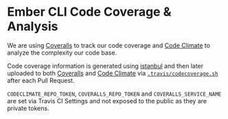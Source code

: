 # Ember CLI Code Coverage & Analysis

We are using [Coveralls](https://coveralls.io/) to track our code coverage
and [Code Climate](https://codeclimate.com/) to analyze the complexity our code base.

Code coverage information is generated using [istanbul](https://github.com/gotwarlost/istanbul)
and then later uploaded to both
[Coveralls](coveralls.io/github/ember-cli/ember-cli) and
[Code Climate](https://codeclimate.com/github/ember-cli/ember-cli) via
[`.travis/codecoverage.sh`](../.travis/codecoverage.sh) after each Pull Request.

`CODECLIMATE_REPO_TOKEN`, `COVERALLS_REPO_TOKEN` and `COVERALLS_SERVICE_NAME` are set via Travis CI
Settings and not exposed to the public as they are private tokens.
